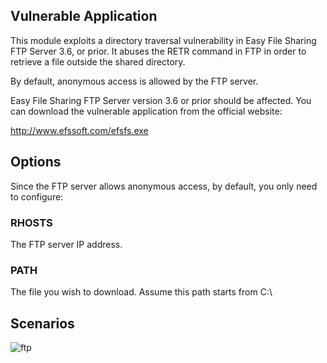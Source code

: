 ## Vulnerable Application

This module exploits a directory traversal vulnerability in Easy File Sharing FTP Server 3.6, or
prior. It abuses the RETR command in FTP in order to retrieve a file outside the shared directory.

By default, anonymous access is allowed by the FTP server.

Easy File Sharing FTP Server version 3.6 or prior should be affected. You can download the
vulnerable application from the official website:

http://www.efssoft.com/efsfs.exe

## Options

Since the FTP server allows anonymous access, by default, you only need to configure:

### RHOSTS

The FTP server IP address.

### PATH

The file you wish to download. Assume this path starts from C:\

## Scenarios

![ftp](https://cloud.githubusercontent.com/assets/1170914/23971054/4fdc2b08-099a-11e7-88ea-67a678628e49.gif)
